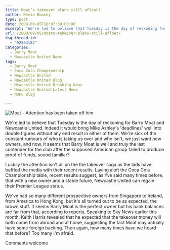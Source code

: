 ```yaml
---
title: Moat’s takeover plans still afloat?
author: Kevin Doocey
type: post
date: 2009-09-05T16:07:30+00:00
excerpt: "We're led to believe that Tuesday is the day of reckoning for Barry Moat and Newcastle United. Indeed it would.."
url: /2009/09/05/moats-takeover-plans-still-afloat/
dsq_thread_id:
  - "92803182"
categories:
  - Barry Moat
  - Newcastle United News
tags:
  - Barry Moat
  - Coca Cola Championship
  - Newcastle United
  - Newcastle United Blog
  - Newcastle United Breaking News
  - Newcastle United Latest News
  - NUFC Blog

---
```

![Moat - Attention has been taken off him](http://static.guim.co.uk/sys-images/Football/Pix/pictures/2009/8/24/1251109113926/Mike-Ashley-and-Barry-Moa-001.jpg)

We're led to believe that Tuesday is the day of reckoning for Barry Moat and Newcastle United. Indeed it would bring Mike Ashley's 'deadlines' well into double figures without any end result in either of them. We're sick of the constant rumours of who is taking us over and who isn't, we just want new owners, and now, it seems that Barry Moat is well and truly the last  contender for the club after the supposed American group failed to produce proof of funds, sound familiar?

Luckily the attention isn't all on the the takeover saga as the lads have baffled the media with their recent results. Laying aloft the Coca Cola Championship table, recent results suggest, as I've said many times before, that with a new owner and a stable future, Newcastle United can regain their Premier League status.

We've had so many different prospective owners from Singapore to Ireland, from America to Hong Kong, but it's all turned out to be as expected, the brown stuff. It seems Barry Moat is the perfect owner but his bank balances are far from that, according to reports. Speaking to Sky News earlier this month, Keith Harris revealed that he expected that the takeover money will both come from abroad and at home, suggesting the fact Moat may actually have some foreign backing. Then again, how many times have we heard that before? Too many I'm afraid.

Comments welcome
